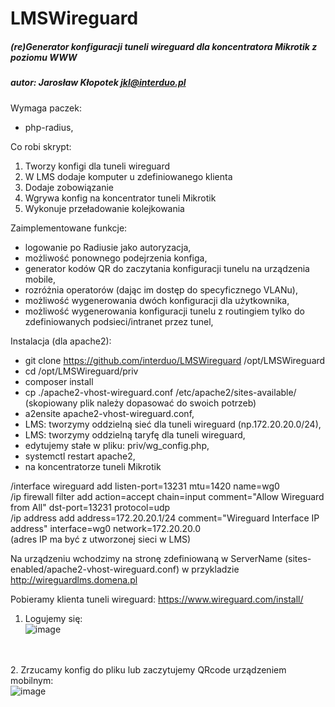# LMSWireguard
##### (re)Generator konfiguracji tuneli wireguard dla koncentratora Mikrotik z poziomu WWW
##### autor: Jarosław Kłopotek <jkl@interduo.pl>

Wymaga paczek:
- php-radius,

Co robi skrypt:
1. Tworzy konfigi dla tuneli wireguard
2. W LMS dodaje komputer u zdefiniowanego klienta
3. Dodaje zobowiązanie
4. Wgrywa konfig na koncentrator tuneli Mikrotik
5. Wykonuje przeładowanie kolejkowania

Zaimplementowane funkcje:
- logowanie po Radiusie jako autoryzacja,
- możliwość ponownego podejrzenia konfiga,
- generator kodów QR do zaczytania konfiguracji tunelu na urządzenia mobile,
- rozróżnia operatorów (dając im dostęp do specyficznego VLANu),
- możliwość wygenerowania dwóch konfiguracji dla użytkownika,
- możliwość wygenerowania konfiguracji tunelu z routingiem tylko do zdefiniowanych podsieci/intranet przez tunel,

Instalacja (dla apache2):
- git clone https://github.com/interduo/LMSWireguard /opt/LMSWireguard
- cd /opt/LMSWireguard/priv
- composer install
- cp ./apache2-vhost-wireguard.conf /etc/apache2/sites-available/
(skopiowany plik należy dopasować do swoich potrzeb)
- a2ensite apache2-vhost-wireguard.conf,
- LMS: tworzymy oddzielną sieć dla tuneli wireguard (np.172.20.20.0/24),
- LMS: tworzymy oddzielną taryfę dla tuneli wireguard,
- edytujemy stałe w pliku: priv/wg_config.php,
- systemctl restart apache2,
- na koncentratorze tuneli Mikrotik

/interface wireguard add listen-port=13231 mtu=1420 name=wg0 \
/ip firewall filter add action=accept chain=input comment="Allow Wireguard from All" dst-port=13231 protocol=udp \
/ip address add address=172.20.20.1/24 comment="Wireguard Interface IP address" interface=wg0 network=172.20.20.0 \
(adres IP ma być z utworzonej sieci w LMS)

Na urządzeniu wchodzimy na stronę zdefiniowaną w ServerName (sites-enabled/apache2-vhost-wireguard.conf) w przykladzie http://wireguardlms.domena.pl

Pobieramy klienta tuneli wireguard:
https://www.wireguard.com/install/

1. Logujemy się:\
![image](https://github.com/interduo/LMSWireguard/assets/17087236/cac7dd0b-58b7-42f5-953d-25ade7f43cdc)

\
\
2. Zrzucamy konfig do pliku lub zaczytujemy QRcode urządzeniem mobilnym:\
![image](https://github.com/interduo/LMSWireguard/assets/17087236/29327f13-f564-409c-86f3-ebb13470ffc8)

